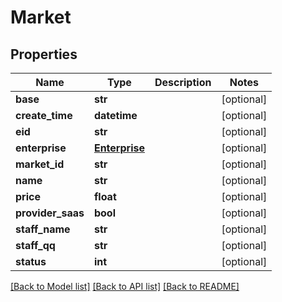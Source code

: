 # Market

## Properties
Name | Type | Description | Notes
------------ | ------------- | ------------- | -------------
**base** | **str** |  | [optional] 
**create_time** | **datetime** |  | [optional] 
**eid** | **str** |  | [optional] 
**enterprise** | [**Enterprise**](Enterprise.md) |  | [optional] 
**market_id** | **str** |  | [optional] 
**name** | **str** |  | [optional] 
**price** | **float** |  | [optional] 
**provider_saas** | **bool** |  | [optional] 
**staff_name** | **str** |  | [optional] 
**staff_qq** | **str** |  | [optional] 
**status** | **int** |  | [optional] 

[[Back to Model list]](../README.md#documentation-for-models) [[Back to API list]](../README.md#documentation-for-api-endpoints) [[Back to README]](../README.md)


